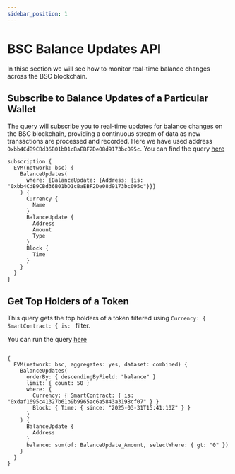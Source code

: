 ```yaml
---
sidebar_position: 1
---
```


# BSC Balance Updates API

In thise section we will see how to monitor real-time balance changes across the BSC blockchain.

<head>
<meta name="title" content="BSC Balance Updates API"/>
<meta name="description" content="Learn how to get real time balance & balance updates of a BSC address using Bitquery's Balance Updates API."/>
<meta name="keywords" content="balance api, balance updates api, balance updates python api, BSC Balance python api, NFT balance api, Balance scan api, Balance api docs, BSC Balance crypto api, balance blockchain api,BSC network api, BSC web3 api"/>
<meta name="robots" content="index, follow"/>
<meta http-equiv="Content-Type" content="text/html; charset=utf-8"/>
<meta name="language" content="English"/>

<!-- Open Graph / Facebook -->

<meta property="og:type" content="website" />
<meta
  property="og:title"
  content="BSC Balance Updates API"
/>
<meta
  property="og:description"
  content="Learn how to get historical & real time balance & balance updates of a BSC address using Bitquery's Balance Updates API."
/>

<!-- Twitter -->

<meta property="twitter:card" content="summary_large_image" />
<meta property="twitter:title" content="BSC Balance Updates API" />
<meta property="twitter:description" content="Learn how to get real time balance & balance updates of a BSC address using Bitquery's Balance Updates API." />
</head>

## Subscribe to Balance Updates of a Particular Wallet

The query will subscribe you to real-time updates for balance changes on the BSC blockchain, providing a continuous stream of data as new transactions are processed and recorded. Here we have used address `0xbb4CdB9CBd36B01bD1cBaEBF2De08d9173bc095c`. You can find the query [here](https://ide.bitquery.io/get-real-time-balance-updates-of-an-address_1)

```
subscription {
  EVM(network: bsc) {
    BalanceUpdates(
      where: {BalanceUpdate: {Address: {is: "0xbb4CdB9CBd36B01bD1cBaEBF2De08d9173bc095c"}}}
    ) {
      Currency {
        Name
      }
      BalanceUpdate {
        Address
        Amount
        Type
      }
      Block {
        Time
      }
    }
  }
}

```

## Get Top Holders of a Token

This query gets the top holders of a token filtered using `Currency: { SmartContract: { is: ` filter.

You can run the query [here](https://ide.bitquery.io/Top-10-holders-of-a-token-on-BSC)

```

{
  EVM(network: bsc, aggregates: yes, dataset: combined) {
    BalanceUpdates(
      orderBy: { descendingByField: "balance" }
      limit: { count: 50 }
      where: {
        Currency: { SmartContract: { is: "0xdaf1695c41327b61b9b9965ac6a5843a3198cf07" } }
        Block: { Time: { since: "2025-03-31T15:41:10Z" } }
      }
    ) {
      BalanceUpdate {
        Address
      }
      balance: sum(of: BalanceUpdate_Amount, selectWhere: { gt: "0" })
    }
  }
}

```
